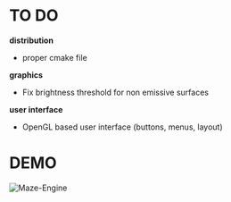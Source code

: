 # TO DO
**distribution**
* proper cmake file

**graphics**
* Fix brightness threshold for non emissive surfaces

**user interface**
* OpenGL based user interface (buttons, menus, layout)

# DEMO
![Maze-Engine](maze_engine.gif)
